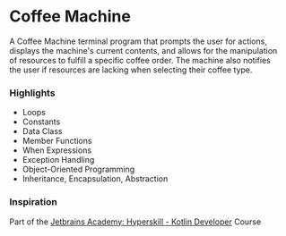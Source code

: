 # Coffee Machine

A Coffee Machine terminal program that prompts the user for actions, \
displays the machine's current contents, and allows for the manipulation \
of resources to fulfill a specific coffee order. The machine also notifies \
the user if resources are lacking when selecting their coffee type.

### Highlights
* Loops
* Constants
* Data Class
* Member Functions
* When Expressions
* Exception Handling
* Object-Oriented Programming
* Inheritance, Encapsulation, Abstraction

### Inspiration
Part of the [Jetbrains Academy: Hyperskill - Kotlin Developer](https://hyperskill.org/courses/3-kotlin-developer) Course
